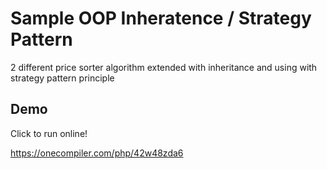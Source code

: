 
# Sample OOP Inheratence / Strategy Pattern 

2 different price sorter algorithm extended with inheritance and using with strategy pattern principle 


## Demo
Click to run online!

https://onecompiler.com/php/42w48zda6
  

